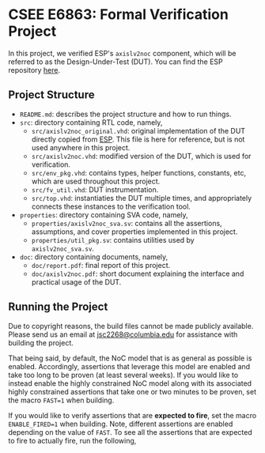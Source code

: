 # CSEE E6863: Formal Verification Project

In this project, we verified ESP's `axislv2noc` component, which will be referred to as the Design-Under-Test (DUT). You can find the ESP repository [here](https://github.com/sld-columbia/esp).

## Project Structure

- `README.md`: describes the project structure and how to run things.
- `src`: directory containing RTL code, namely,
    * `src/axislv2noc_original.vhd`: original implementation of the DUT directly copied from [ESP](https://github.com/sld-columbia/esp). This file is here for reference, but is not used anywhere in this project.
    * `src/axislv2noc.vhd`: modified version of the DUT, which is used for verification.
    * `src/env_pkg.vhd`: contains types, helper functions, constants, etc, which are used throughout this project.
    * `src/fv_util.vhd`: DUT instrumentation.
    * `src/top.vhd`: instantiaties the DUT multiple times, and appropriately connects these instances to the verification tool.
- `properties`: directory containing SVA code, namely,
    * `properties/axislv2noc_sva.sv`: contains all the assertions, assumptions, and cover properties implemented in this project.
    * `properties/util_pkg.sv`: contains utilities used by `axislv2noc_sva.sv`.
-  `doc`: directory containing documents, namely,
    * `doc/report.pdf`: final report of this project.
    * `doc/axislv2noc.pdf`: short document explaining the interface and practical usage of the DUT.

## Running the Project

Due to copyright reasons, the build files cannot be made publicly available. Please send us an email at [jsc2268@columbia.edu](mailto:jsc2268@columbia.edu) for assistance with building the project.

That being said, by default, the NoC model that is as general as possible is enabled. Accordingly, assertions that leverage this model are enabled and take too long to be proven (at least several weeks). If you would like to instead enable the highly constrained NoC model along with its associated highly constrained assertions that take one or two minutes to be proven, set the macro `FAST=1` when building.

If you would like to verify assertions that are **expected to fire**, set the macro `ENABLE_FIRED=1` when building. Note, different assertions are enabled depending on the value of `FAST`. To see all the assertions that are expected to fire to actually fire, run the following,

